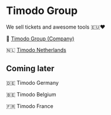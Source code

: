 # Timodo Group
We sell tickets and awesome tools 🇪🇺❤️

🏢 [Timodo Group (Company)](https://timodogroup.com)

🇳🇱 [Timodo Netherlands](https://timodo.nl)


## Coming later
🇩🇪 Timodo Germany

🇧🇪 Timodo Belgium

🇫🇷 Timodo France

